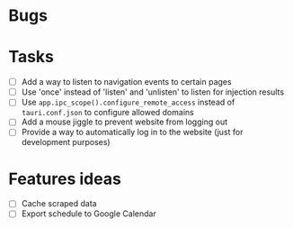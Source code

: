 # Bugs

# Tasks
- [ ] Add a way to listen to navigation events to certain pages
- [ ] Use 'once' instead of 'listen' and 'unlisten' to listen for injection results
- [ ] Use `app.ipc_scope().configure_remote_access` instead of `tauri.conf.json` to configure allowed domains
- [ ] Add a mouse jiggle to prevent website from logging out
- [ ] Provide a way to automatically log in to the website (just for development purposes)

# Features ideas
- [ ] Cache scraped data
- [ ] Export schedule to Google Calendar
